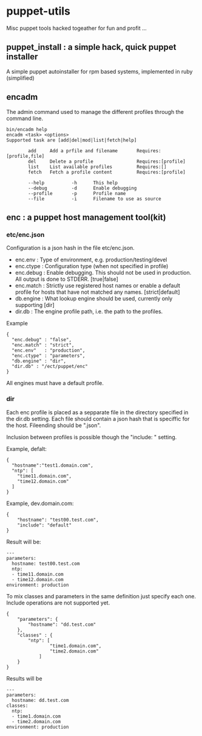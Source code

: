 # puppet-utils
Misc puppet tools hacked togeather for fun and profit ... 

## puppet_install : a simple hack, quick puppet installer
A simple puppet autoinstaller for rpm based systems, implemented in ruby (simplified)

## encadm 
The admin command used to manage the different profiles through the command line.

```
bin/encadm help
encadm <task> <options>
Supported task are [add|del|mod|list|fetch|help]

        add     Add a prfile and filename       Requires:[profile,file]
        del     Delete a profile                Requires:[profile]
        list    List available profiles         Requires:[]
        fetch   Fetch a profile content         Requires:[profile]

        --help          -h      This help
        --debug         -d      Enable debugging
        --profile       -p      Profile name
        --file          -i      Filename to use as source
```



## enc : a puppet host management tool(kit)

### etc/enc.json
Configuration is a json hash in the file etc/enc.json. 
- enc.env   : Type of environment, e.g. production/testing/devel
- enc.ctype : Configuration type (when not specified in profile)
- enc.debug : Enable debugging. This should not be used in production. All output is done to STDERR. [true|false]
- enc.match : Strictly use registered host names or enable a default profile for hosts that have not matched any names. [strict|default]
- db.engine : What lookup engine should be used, currently only supporting [dir]
- dir.db    : The engine profile path, i.e. the path to the profiles.

Example

```
{
  "enc.debug" : "false",
  "enc.match" : "strict",
  "enc.env"   : "production",
  "enc.ctype" : "parameters",
  "db.engine" : "dir",
  "dir.db" : "/ect/puppet/enc"
}
```

All engines must have a default profile. 

### dir

Each enc profile is placed as a sepparate file in the directory specified in the dir.db setting.
Each file should contain a json hash that is speciffic for the host. Fileending should be ".json".

Inclusion between profiles is possible though the "include: <profile>" setting.

Example, defalt:
```
{
  "hostname":"test1.domain.com",
  "ntp": [
  	"time11.domain.com",
	"time12.domain.com"
  ]
}
```

Example, dev.domain.com:
```
{
    "hostname": "test00.test.com",
    "include": "default"
}
```

Result will be:
```
---
parameters:
  hostname: test00.test.com
  ntp:
  - time11.domain.com
  - time12.domain.com
environment: production
```

To mix classes and parameters in the same definition just specify each one. Include operations are not supported yet.
```
{
    "parameters": {
        "hostname": "dd.test.com"
    },
    "classes" : {
        "ntp": [
                "time1.domain.com",
                "time2.domain.com"
            ]
    }
}
```

Results will be
```
---
parameters:
  hostname: dd.test.com
classes:
  ntp:
  - time1.domain.com
  - time2.domain.com
environment: production
```